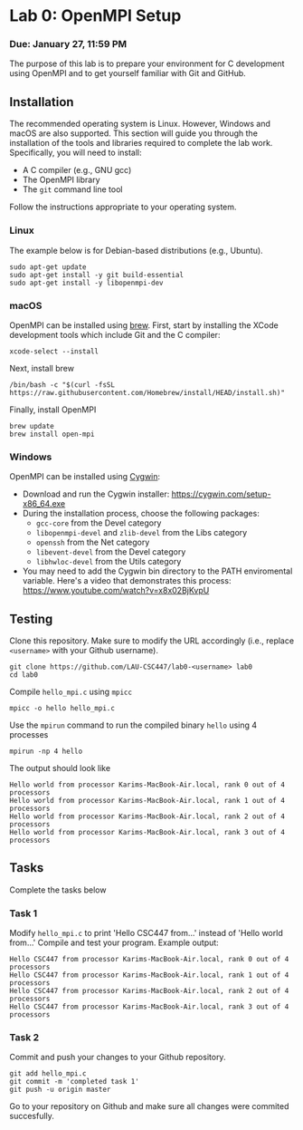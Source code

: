 # Lab 0: OpenMPI Setup
### Due: January 27, 11:59 PM

The purpose of this lab is to prepare your environment for C development using OpenMPI and to get yourself familiar with Git and GitHub.

## Installation
The recommended operating system is Linux. However, Windows and macOS are also supported. This section will guide you through the installation of the tools and libraries required to complete the lab work. Specifically, you will need to install:

- A C compiler (e.g., GNU gcc)
- The OpenMPI library
- The `git` command line tool

Follow the instructions appropriate to your operating system.

### Linux
The example below is for Debian-based distributions (e.g., Ubuntu).
```
sudo apt-get update
sudo apt-get install -y git build-essential
sudo apt-get install -y libopenmpi-dev
```

### macOS
OpenMPI can be installed using [brew](https://brew.sh). First, start by installing the XCode development tools which include Git and the C compiler:

```
xcode-select --install 
```

Next, install brew
```
/bin/bash -c "$(curl -fsSL https://raw.githubusercontent.com/Homebrew/install/HEAD/install.sh)"
```

Finally, install OpenMPI
```
brew update
brew install open-mpi
```

### Windows
OpenMPI can be installed using [Cygwin](https://cygwin.com):
- Download and run the Cygwin installer: https://cygwin.com/setup-x86_64.exe
- During the installation process, choose the following packages:
  - `gcc-core` from the Devel category
  - `libopenmpi-devel` and `zlib-devel` from the Libs category
  - `openssh` from the Net category
  - `libevent-devel` from the Devel category
  - `libhwloc-devel` from the Utils category
- You may need to add the Cygwin bin directory to the PATH enviromental variable. Here's a video that demonstrates this process: https://www.youtube.com/watch?v=x8x02BjKvpU
  
## Testing
Clone this repository. Make sure to modify the URL accordingly (i.e., replace `<username>` with your Github username).

```
git clone https://github.com/LAU-CSC447/lab0-<username> lab0
cd lab0
```

Compile `hello_mpi.c` using `mpicc`

```
mpicc -o hello hello_mpi.c
```

Use the `mpirun` command to run the compiled binary `hello` using 4 processes
```
mpirun -np 4 hello
```

The output should look like
```
Hello world from processor Karims-MacBook-Air.local, rank 0 out of 4 processors
Hello world from processor Karims-MacBook-Air.local, rank 1 out of 4 processors
Hello world from processor Karims-MacBook-Air.local, rank 2 out of 4 processors
Hello world from processor Karims-MacBook-Air.local, rank 3 out of 4 processors
```

## Tasks
Complete the tasks below

### Task 1
Modify `hello_mpi.c` to print 'Hello CSC447 from...' instead of 'Hello world from...'
Compile and test your program. Example output:
```
Hello CSC447 from processor Karims-MacBook-Air.local, rank 0 out of 4 processors
Hello CSC447 from processor Karims-MacBook-Air.local, rank 1 out of 4 processors
Hello CSC447 from processor Karims-MacBook-Air.local, rank 2 out of 4 processors
Hello CSC447 from processor Karims-MacBook-Air.local, rank 3 out of 4 processors
```
### Task 2
Commit and push your changes to your Github repository.
```
git add hello_mpi.c
git commit -m 'completed task 1'
git push -u origin master
```
Go to your repository on Github and make sure all changes were commited succesfully. 
